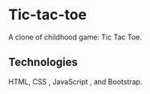 # Tic-tac-toe

A clone of childhood game: Tic Tac Toe.


## Technologies

HTML, CSS , JavaScript , and Bootstrap.